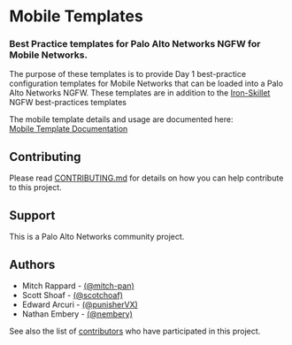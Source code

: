 # Mobile Templates

###  Best Practice templates for Palo Alto Networks NGFW for Mobile Networks.
The purpose of these templates is to provide Day 1 best-practice configuration templates for Mobile Networks that can be loaded into a Palo Alto Networks NGFW.
These templates are in addition to the [Iron-Skillet](https://github.com/PaloAltoNetworks/iron-skillet) NGFW best-practices templates

The mobile template details and usage are documented here: <br/>
[Mobile Template Documentation](http://github.com/PaloAltoNetworks/mobile-templates)


## Contributing
Please read [CONTRIBUTING.md](https://github.com/PaloAltoNetworks/mobile-tempaltes/CONTRIBUTING.md) for details on how you can help contribute to this project.

## Support
This is a Palo Alto Networks community project.

## Authors

* Mitch Rappard - [(@mitch-pan)](https://github.com/mitch-pan)
* Scott Shoaf - [(@scotchoaf)](https://github.com/scotchoaf)
* Edward Arcuri - [(@punisherVX)](https://github.com/punisherVX)
* Nathan Embery - [(@nembery)](https://github.com/nembery)

See also the list of [contributors](https://github.com/PaloAltoNetworks/iron-skillet/contributors) who have participated in this project.

